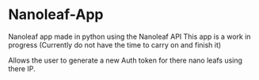 # Nanoleaf-App
Nanoleaf app made in python using the Nanoleaf API
This app is a work in progress (Currently do not have the time to carry on and finish it)

Allows the user to generate a new Auth token for there nano leafs using there IP.

